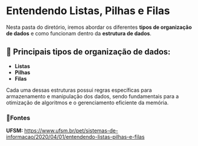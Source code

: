 # Entendendo Listas, Pilhas e Filas  

Nesta pasta do diretório, iremos abordar os diferentes **tipos de organização de dados** e como funcionam dentro da **estrutura de dados**.  

## 📌 Principais tipos de organização de dados:  
- **Listas**  
- **Pilhas**  
- **Filas**  

Cada uma dessas estruturas possui regras específicas para armazenamento e manipulação dos dados, sendo fundamentais para a otimização de algoritmos e o gerenciamento eficiente da memória.  


### 🔹Fontes

**UFSM:** https://www.ufsm.br/pet/sistemas-de-informacao/2020/04/01/entendendo-listas-pilhas-e-filas
